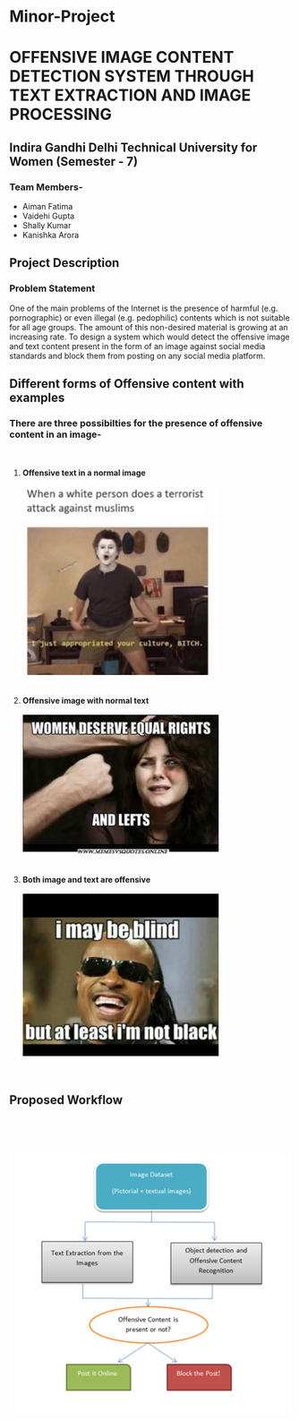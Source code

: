 # Minor-Project
# OFFENSIVE  IMAGE  CONTENT DETECTION SYSTEM THROUGH TEXT EXTRACTION AND IMAGE PROCESSING


## **Indira Gandhi Delhi Technical University for Women (Semester - 7)** 

### Team Members-
<ul>
 <li>Aiman Fatima</li>
 <li>Vaidehi Gupta</li>
 <li>Shally Kumar</li>
 <li>Kanishka Arora</li>
</ul>

## Project Description

### Problem Statement

One of the main problems of the Internet is the presence of harmful (e.g. pornographic) or even illegal (e.g. pedophilic) contents which is not suitable for all age groups. The amount of this non-desired material is growing at an increasing rate.
To design a system which would detect the offensive image and text content present in the form of an image against social media standards and block them from posting on any social media platform.

## Different forms of Offensive content with examples

### There are three possibilties for the presence of offensive content in an image-

<ol>
 </br></br>
 <li> <b>Offensive text in a normal image</b>
      </br></br>
      <img src="images/Picture1.jpg" width="350" title="1">
 </li>
 </br></br>
 <li> <b>Offensive image with normal text</b> 
      </br></br>
      <img src="images/Picture2.jpg" width="350" title="2">
 </li>
 </br></br>
 <li> <b>Both image and text are offensive</b>
      </br></br>
      <img src="images/Picture3.jpg" width="350" title="3">
 </li>
 </br></br>
</ol>


## Proposed Workflow

</br></br></br>
<p align = "center">
    <img src="images/image.png" width="600" title="Workflow">
</p>
